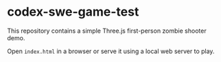 # codex-swe-game-test

This repository contains a simple Three.js first-person zombie shooter demo.

Open `index.html` in a browser or serve it using a local web server to play.
